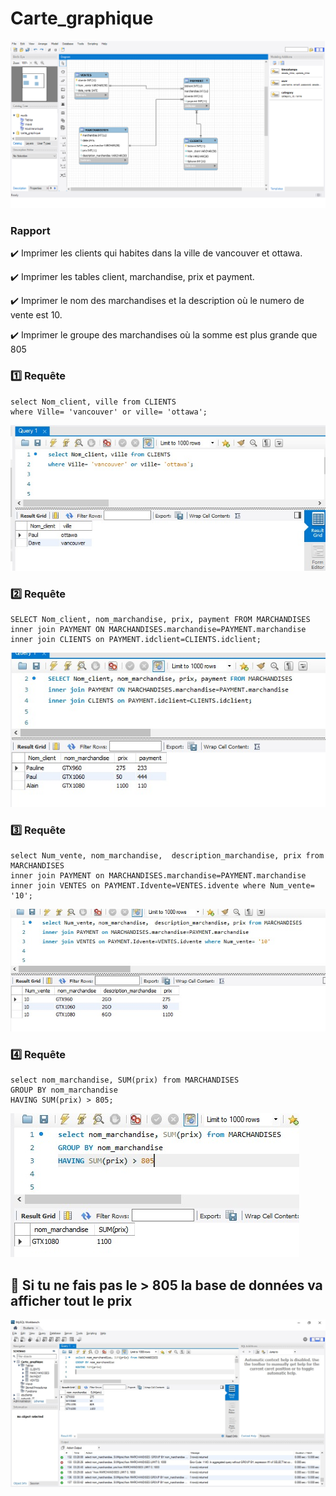 # Carte_graphique


![image](graphique.png)

### Rapport

:heavy_check_mark: Imprimer les clients qui habites dans la ville de vancouver et ottawa.

:heavy_check_mark: Imprimer les tables client, marchandise, prix et payment.

:heavy_check_mark: Imprimer le nom des marchandises et la description où le numero de vente est 10.

:heavy_check_mark: Imprimer le groupe des marchandises où la somme est plus grande que 805

### :one: Requête

```
select Nom_client, ville from CLIENTS 
where Ville= 'vancouver' or ville= 'ottawa';
```

![image](ville.jpeg)

### :two: Requête

```
SELECT Nom_client, nom_marchandise, prix, payment FROM MARCHANDISES
inner join PAYMENT ON MARCHANDISES.marchandise=PAYMENT.marchandise
inner join CLIENTS on PAYMENT.idclient=CLIENTS.idclient;
```

![image](join.jpeg)

### :three: Requête

```
select Num_vente, nom_marchandise,  description_marchandise, prix from MARCHANDISES
inner join PAYMENT on MARCHANDISES.marchandise=PAYMENT.marchandise
inner join VENTES on PAYMENT.Idvente=VENTES.idvente where Num_vente= '10';
```

![image](10.jpeg)

### :four: Requête

```
select nom_marchandise, SUM(prix) from MARCHANDISES
GROUP BY nom_marchandise
HAVING SUM(prix) > 805;
```

![image](groupe.jpeg)

## :pushpin: Si tu ne fais pas le > 805 la base de données va afficher tout le prix

![image](difference.jpeg)
